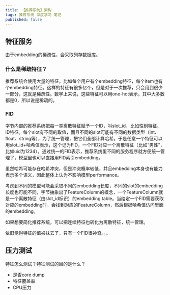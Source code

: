 ```yaml
---
title: 【推荐系统】架构
tags: 推荐系统 深度学习 笔记
published: false
---
```



## 特征服务

由于embedding的稀疏性，会采取列存数据库。

### 什么是稀疏特征？

推荐系统会使用大量的特征，比如每个用户有个embedding特征，每个item也有个embedding特征。这样的特征有很多亿个，但是对于一次推荐，只会用到很少一部分，这就是稀疏性。数学上来说，这些特征可以用one-hot表示，其中大多数都是0，所以说是稀疏的。

### FID

字节内部的推荐系统把每一类离散特征赋予一个ID，叫slot_id，比如性别特征、ID特征。每个slot有不同的取值，而且不同的slot可能有不同的数据类型（int、float、string等），为了统一管理，把它们全部计算哈希。于是任意一个特征可以用slot_id+哈希值表示，这个记为FID，一个FID对应一个离散特征（比如“男性”，比如uid为1234）。通过统一的FID表示，推荐系统里不同的服务程序就方便统一管理了，模型里也可以直接用FID索引embedding。

虽然哈希可能存在哈希冲突，但是冲突概率较低，并且embedding本身也有能力表示多个语义，因此整体上认为不影响模型performance。

考虑到不同的模型可能会采取不同的embedding长度，不同的slot的embedding长度也可能不同，字节抽象出了FeatureColumn的概念，一个FeatureColumn就是一个离散特征（由slot_id标识）的embedding table。当给定一个FID需要获取对应的embedding时，会找到对应的FeatureColumn，然后根据哈希值访问里面的embedding。

如果想要简化推荐系统，可以把连续特征也转化为离散特征，统一管理。

依旧觉得特征的值被抹去了，只有一个FID很神奇。。。

## 压力测试

特征怎么测试？特征测试的目的是什么？

- 是否core dump
- 特征覆盖率
- CPU压力

